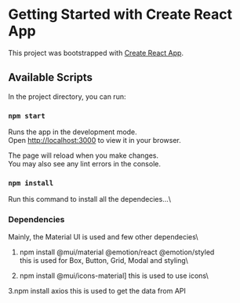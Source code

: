 # Getting Started with Create React App

This project was bootstrapped with [Create React App](https://github.com/facebook/create-react-app).

## Available Scripts

In the project directory, you can run:

### `npm start`

Runs the app in the development mode.\
Open [http://localhost:3000](http://localhost:3000) to view it in your browser.

The page will reload when you make changes.\
You may also see any lint errors in the console.

### `npm install`

Run this command to install all the dependecies...\

### Dependencies
Mainly, the Material UI is used and few other dependecies\

1. npm install @mui/material @emotion/react @emotion/styled\
this is used for Box, Button, Grid, Modal and styling\

2. npm install @mui/icons-material]
this is used to use icons\

3.npm install axios
this is used to get the data from API



